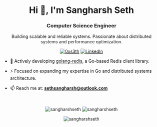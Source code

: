 <h1 align="center">Hi 👋, I'm Sangharsh Seth</h1>

<h3 align="center">Computer Science Engineer</h3>

<p align="center"> Building scalable and reliable systems. Passionate about distributed systems and performance optimization.
</p>

<p align="center">
    <a href="https://twitter.com/0xs3th" target="_blank"><img src="https://img.shields.io/twitter/follow/0xs3th?logo=twitter&style=for-the-badge" alt="0xs3th" /></a>
    <a href="https://linkedin.com/in/sangharshseth" target="_blank"><img src="https://img.shields.io/badge/LinkedIn-sangharshseth-blue?style=for-the-badge&logo=linkedin&logoColor=white" alt="LinkedIn"></a>
</p>

- 🔭 Actively developing [golang-redis](https://github.com/SangharshSeth/Redis-GO), a Go-based Redis client library.

- ⚡ Focused on expanding my expertise in Go and distributed systems architecture.

- 📫 Reach me at: **sethsangharsh@outlook.com**

<br clear="left"/>

<p align="center">
    <img src="https://github-readme-stats.vercel.app/api/top-langs?username=sangharshseth&show_icons=true&cache_seconds=1000&locale=en&layout=compact" alt="sangharshseth" />
    <img src="https://github-readme-stats.vercel.app/api?username=sangharshseth&show_icons=true&locale=en" alt="sangharshseth" />
</p>

<p align="center">
    <img src="https://github-readme-streak-stats.herokuapp.com/?user=sangharshseth&theme=default" alt="sangharshseth" />
</p>
